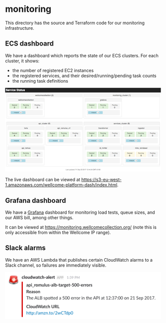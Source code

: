 # monitoring

This directory has the source and Terraform code for our monitoring infrastructure.

## ECS dashboard

We have a dashboard which reports the state of our ECS clusters.
For each cluster, it shows:

*   the number of registered EC2 instances
*   the registered services, and their desired/running/pending task counts
*   the running task definitions

<img src="docs/services_dashboard.png">

The live dashboard can be viewed at <https://s3-eu-west-1.amazonaws.com/wellcome-platform-dash/index.html>.

## Grafana dashboard

We have a [Grafana][grafana] dashboard for monitoring load tests, queue sizes, and our AWS bill, among other things.

It can be viewed at <https://monitoring.wellcomecollection.org/> (note this is only accessible from within the Wellcome IP range).

[grafana]: https://grafana.com/

## Slack alarms

We have an AWS Lambda that publishes certain CloudWatch alarms to a Slack channel, so failures are immediately visible.

<img src="docs/slack_alarm.png">
